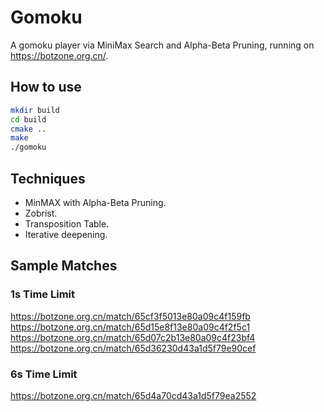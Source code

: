 # Gomoku
A gomoku player via MiniMax Search and Alpha-Beta Pruning, running on https://botzone.org.cn/.

## How to use
```bash
mkdir build
cd build
cmake ..
make
./gomoku
```

## Techniques
- MinMAX with Alpha-Beta Pruning.
- Zobrist.
- Transposition Table.
- Iterative deepening.

## Sample Matches
### 1s Time Limit
https://botzone.org.cn/match/65cf3f5013e80a09c4f159fb
https://botzone.org.cn/match/65d15e8f13e80a09c4f2f5c1
https://botzone.org.cn/match/65d07c2b13e80a09c4f23bf4
https://botzone.org.cn/match/65d36230d43a1d5f79e90cef

### 6s Time Limit
https://botzone.org.cn/match/65d4a70cd43a1d5f79ea2552
